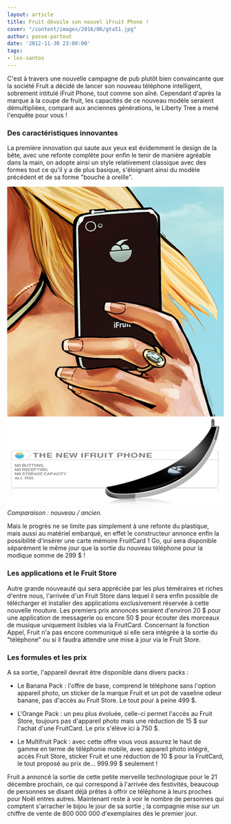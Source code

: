 ```yaml
---
layout: article
title: Fruit dévoile son nouvel iFruit Phone !
cover: "/content/images/2016/06/gta51.jpg"
author: passe-partout
date: '2012-11-30 23:00:00'
tags:
- los-santos
---
```


C'est à travers une nouvelle campagne de pub plutôt bien convaincante que la société Fruit a décidé de lancer son nouveau téléphone intelligent, sobrement intitulé iFruit Phone, tout comme son aîné. Cependant d'après la marque à la coupe de fruit, les capacités de ce nouveau modèle seraient démultipliées, comparé aux anciennes générations, le Liberty Tree a mené l'enquête pour vous !

### Des caractéristiques innovantes

La première innovation qui saute aux yeux est évidemment le design de la bête, avec une refonte complète pour enfin le tenir de manière agréable dans la main, on adopte ainsi un style relativement classique avec des formes tout ce qu'il y a de plus basique, s'éloignant ainsi du modèle précédent et de sa forme "bouche à oreille".

![](/content/images/2016/06/ifruit.jpg)
![Comparaison : nouveau / ancien.](/content/images/2016/06/ifruit-ancien.png)
_Comparaison : nouveau / ancien._

Mais le progrès ne se limite pas simplement à une refonte du plastique, mais aussi au matériel embarqué, en effet le constructeur annonce enfin la possibilité d'insérer une carte mémoire FruitCard 1 Go, qui sera disponible séparément le même jour que la sortie du nouveau téléphone pour la modique somme de 299 $ !

### Les applications et le Fruit Store

Autre grande nouveauté qui sera appréciée par les plus téméraires et riches d'entre nous, l'arrivée d'un Fruit Store dans lequel il sera enfin possible de télécharger et installer des applications exclusivement réservée à cette nouvelle mouture. Les premiers prix annoncés seraient d'environ 20 $ pour une application de messagerie ou encore 50 $ pour écouter des morceaux de musique uniquement lisibles via la FruitCard. Concernant la fonction Appel, Fruit n'a pas encore communiqué si elle sera intégrée à la sortie du "téléphone" ou si il faudra attendre une mise à jour via le Fruit Store.

### Les formules et les prix

A sa sortie, l'appareil devrait être disponible dans divers packs :

- Le Banana Pack : l'offre de base, comprend le téléphone sans l'option appareil photo, un sticker de la marque Fruit et un pot de vaseline odeur banane, pas d'accès au Fruit Store. Le tout pour à peine 499 $.

- L'Orange Pack : un peu plus évoluée, celle-ci permet l'accès au Fruit Store, toujours pas d'appareil photo mais une réduction de 15 $ sur l'achat d'une FruitCard. Le prix s'élève ici à 750 $.

- Le Multifruit Pack : avec cette offre vous vous assurez le haut de gamme en terme de téléphonie mobile, avec appareil photo intégré, accès Fruit Store, sticker Fruit et une réduction de 10 $ pour la FruitCard, le tout proposé au prix de... 999.99 $ seulement !

Fruit a annoncé la sortie de cette petite merveille technologique pour le 21 décembre prochain, ce qui correspond à l'arrivée des festivités, beaucoup de personnes se disant déjà prêtes à offrir ce téléphone à leurs proches pour Noël entres autres. Maintenant reste à voir le nombre de personnes qui comptent s'arracher le bijou le jour de sa sortie ; la compagnie mise sur un chiffre de vente de 800 000 000 d'exemplaires dès le premier jour.